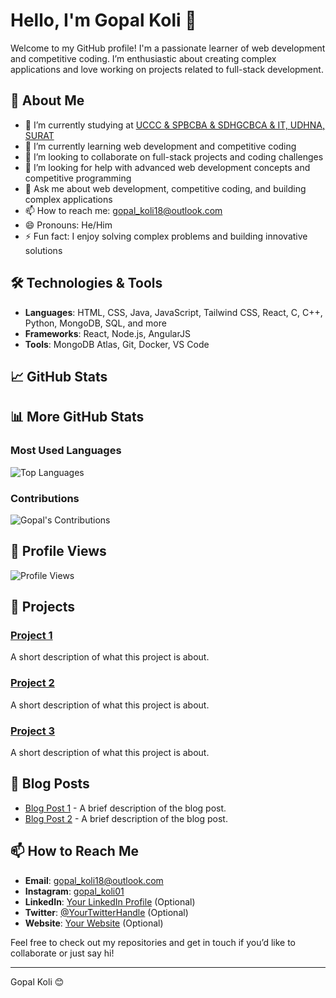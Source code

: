 # Hello, I'm Gopal Koli 👋

Welcome to my GitHub profile! I'm a passionate learner of web development and competitive coding. I’m enthusiastic about creating complex applications and love working on projects related to full-stack development.

## 🚀 About Me

- 🔭 I’m currently studying at [UCCC & SPBCBA & SDHGCBCA & IT, UDHNA, SURAT](https://www.google.com/maps/place/UDHNA,+SURAT)
- 🌱 I’m currently learning web development and competitive coding
- 👯 I’m looking to collaborate on full-stack projects and coding challenges
- 🤔 I’m looking for help with advanced web development concepts and competitive programming
- 💬 Ask me about web development, competitive coding, and building complex applications
- 📫 How to reach me: [gopal_koli18@outlook.com](mailto:gopal_koli18@outlook.com)
- 😄 Pronouns: He/Him
- ⚡ Fun fact: I enjoy solving complex problems and building innovative solutions

## 🛠️ Technologies & Tools

- **Languages**: HTML, CSS, Java, JavaScript, Tailwind CSS, React, C, C++, Python, MongoDB, SQL, and more
- **Frameworks**: React, Node.js, AngularJS
- **Tools**: MongoDB Atlas, Git, Docker, VS Code

## 📈 GitHub Stats
## 📊 More GitHub Stats

### Most Used Languages
![Top Languages](https://github-readme-stats.vercel.app/api/top-langs/?username=gopalkoli&layout=compact&hide_title=true&hide_border=true&theme=radical)

### Contributions
![Gopal's Contributions](https://github-readme-streak-stats.herokuapp.com/?user=gopalkoli&hide_border=true&theme=radical)

## 👀 Profile Views

![Profile Views](https://komarev.com/ghpvc/?username=gopalkoli)


## 🌟 Projects

### [Project 1](https://github.com/gopalkoli/project-1)
A short description of what this project is about.

### [Project 2](https://github.com/gopalkoli/project-2)
A short description of what this project is about.

### [Project 3](https://github.com/gopalkoli/project-3)
A short description of what this project is about.

## 📝 Blog Posts

- [Blog Post 1](https://your-blog-link.com/blog-post-1) - A brief description of the blog post.
- [Blog Post 2](https://your-blog-link.com/blog-post-2) - A brief description of the blog post.

## 📫 How to Reach Me

- **Email**: [gopal_koli18@outlook.com](mailto:gopal_koli18@outlook.com)
- **Instagram**: [gopal_koli01](https://www.instagram.com/gopal_koli01)
- **LinkedIn**: [Your LinkedIn Profile](https://www.linkedin.com/in/your-profile/) (Optional)
- **Twitter**: [@YourTwitterHandle](https://twitter.com/YourTwitterHandle) (Optional)
- **Website**: [Your Website](https://yourwebsite.com) (Optional)

Feel free to check out my repositories and get in touch if you’d like to collaborate or just say hi!

---

Gopal Koli 😊
